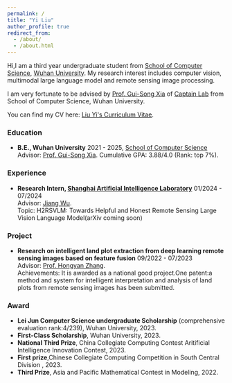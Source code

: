 ```yaml
---
permalink: /
title: "Yi Liu"
author_profile: true
redirect_from: 
  - /about/
  - /about.html
---
```




Hi,I am a third year undergraduate student from [School of Computer Science](https://cs.whu.edu.cn/), [Wuhan University](https://www.whu.edu.cn/). My research interest includes computer vision, multimodal large language model and remote sensing image processing.

I am very fortunate to be advised by [Prof. Gui-Song Xia](https://scholar.google.com.hk/citations?hl=zh-CN&user=SAUCVsEAAAAJ) of [Captain Lab](http://www.captain-whu.com/team.html) from School of Computer Science, Wuhan University.       

You can find my CV here: [Liu Yi's Curriculum Vitae](../assets/Curriculum_Vitae.pdf).       
    
<!--
### Publication

#### 2024

- **H-InDex: Visual Reinforcement Learning with Hand-Informed Representations for Dexterous Manipulation.**
  Yanjie Ze, Yuyao Liu†, Ruizhe Shi†, **Jiaxin Qin**, Zhecheng Yuan, Jiashun Wang, Huazhe Xu
  NeurIPS 2023
  [paper](https://web3.arxiv.org/pdf/2310.01404.pdf)

- **Towards Effective Ancient Chinese Translation: Dataset, Model, and Evaluation.**
  Geyang Guo, Jiarong Yang, Fengyuan Lu, **Jiaxin Qin**, Tianyi Tang, Wayne Xin Zhao
  NLPCC 2023
  [paper](https://arxiv.org/pdf/2308.00240.pdf)
-->
### Education
<!--
- **University of California Davis**
  2023.3 - 2024.6, Exchange student in [Computer Science Department](https://cs.ucdavis.edu/)
  Relevant Courses: [Advanced Artificial Intelligence](https://www.ifmlab.org/courses.html) (graduate-level course, A+).
-->
- **B.E., Wuhan University**
  2021 - 2025, [School of Computer Science](https://cs.whu.edu.cn/)
  Advisor: [Prof. Gui-Song Xia](https://scholar.google.com.hk/citations?hl=zh-CN&user=SAUCVsEAAAAJ).
  Cumulative GPA: 3.88/4.0 (Rank: top 7%).      
  <!--
  Relevant Courses: Discrete Mathematics(score:94), Information Processing of Cognitive Processes(score:97),Data Structure(score:93),Digital Image Processing and Application（score:97）,Combinatorial Mathematics(score:96),Advanced Programming Language(score:91),System-Level Programming(score:98),Computer Organiazation and Design(score:90),Operating Systems(score:95),Database Systems(score:97),Computer Networks(score:90),Business Intelligence(score:95).
  -->

### Experience

- **Research Intern, [Shanghai Artificial Intelligence Laboratory](https://www.shlab.org.cn/)**
  01/2024 - 07/2024           
  Advisor: [Jiang Wu](https://ieeexplore.ieee.org/author/244249467632638).      
  Topic: H2RSVLM: Towards Helpful and Honest Remote Sensing Large Vision Language Model(arXiv coming soon)

### Project

- **Research on intelligent land plot extraction from deep learning remote sensing images based on feature fusion**
  09/2022 - 07/2023           
  Advisor: [Prof. Hongyan Zhang](https://scholar.google.com.hk/citations?user=fq7Uqx0AAAAJ&hl=zh-CN&oi=ao).          
  Achievements: It is awarded as a national good project.One patent:a method and system for intelligent interpretation and analysis of land plots from remote sensing images has been submitted.

### Award

- **Lei Jun Computer Science undergraduate Scholarship** (comprehensive evaluation rank:4/239), Wuhan University, 2023.
- **First-Class Scholarship**, Wuhan University, 2023.
- **National Third Prize**, China Collegiate Computing Contest Aritificial Intelligence Innovation Contest, 2023.
- **First prize**,Chinese Collegiate Computing Competition in South Central Division , 2023.
- **Third Prize**, Asia and Pacific Mathematical Contest in Modeling, 2022.
